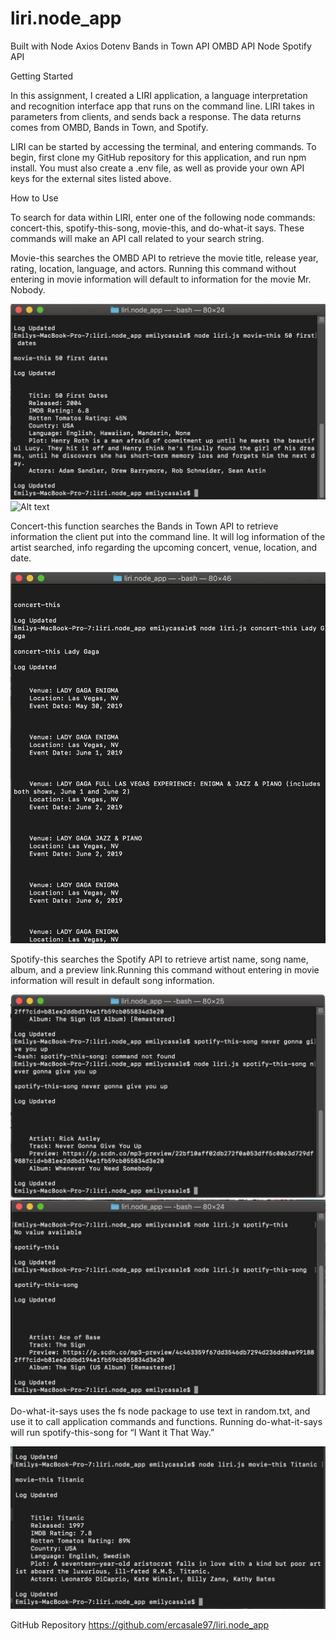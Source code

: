 # liri.node_app
Built with
Node Axios
Dotenv
Bands in Town API
OMBD API
Node Spotify API

Getting Started

In this assignment, I created a LIRI application, a language interpretation and recognition interface app that runs on the command line. LIRI takes in parameters from clients, and sends back a response. The data returns comes from OMBD, Bands in Town, and Spotify.

LIRI can be started by accessing the terminal, and entering commands. To begin, first clone my GitHub repository for this application, and run npm install. You must also create a .env file, as well as provide your own API keys for the external sites listed above. 

How to Use

To search for data within LIRI, enter one of the following node commands: concert-this, spotify-this-song, movie-this, and do-what-it says. These commands will make an API call related to your search string.

Movie-this searches the OMBD API to retrieve the movie title, release year, rating, location, language, and actors. Running this command without entering in movie information will default to information for the movie Mr. Nobody.

![Alt text](/images/movie-this.png)
![Alt text](/images/movie-this-default.png)


Concert-this function searches the Bands in Town API to retrieve information the client put into the command line. It will log information of the artist searched, info regarding the upcoming concert, venue, location, and date.

![Alt text](/images/concert-this.png)

Spotify-this searches the Spotify API to retrieve artist name, song name, album, and a preview link.Running this command without entering in movie information will result in default song information.

![Alt text](/images/spotify-this.png)
![Alt text](/images/spotify-this-default.png)

Do-what-it-says uses the fs node package to use text in random.txt, and use it to call application commands and functions. Running do-what-it-says will run spotify-this-song for “I Want it That Way.”

![Alt text](/images/do-what-it-says.png)

GitHub Repository
https://github.com/ercasale97/liri.node_app

